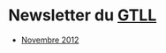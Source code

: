 # Newsletter du [GTLL](http://www.gt-logiciel-libre.org/)

- [Novembre 2012](/GTLL/newsletter/blob/master/2012-11.md)

